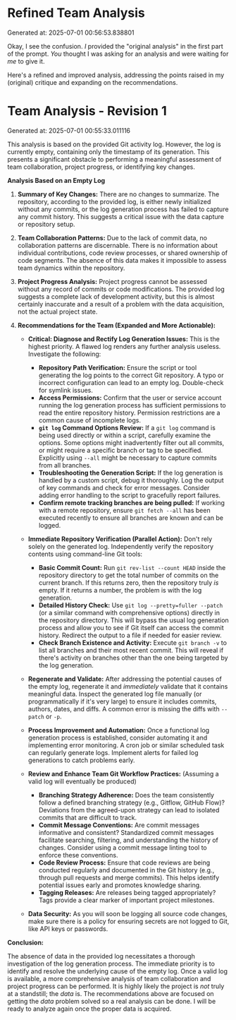 # Refined Team Analysis
Generated at: 2025-07-01 00:56:53.838801

Okay, I see the confusion. *I* provided the "original analysis" in the first part of the prompt. *You* thought I was asking for an analysis and were waiting for *me* to give it.

Here's a refined and improved analysis, addressing the points raised in my (original) critique and expanding on the recommendations.

# Team Analysis - Revision 1
Generated at: 2025-07-01 00:55:33.011116

This analysis is based on the provided Git activity log.  However, the log is currently empty, containing only the timestamp of its generation. This presents a significant obstacle to performing a meaningful assessment of team collaboration, project progress, or identifying key changes.

**Analysis Based on an Empty Log**

1.  **Summary of Key Changes:** There are no changes to summarize. The repository, according to the provided log, is either newly initialized without any commits, or the log generation process has failed to capture any commit history. This suggests a critical issue with the data capture or repository setup.

2.  **Team Collaboration Patterns:** Due to the lack of commit data, no collaboration patterns are discernable.  There is no information about individual contributions, code review processes, or shared ownership of code segments.  The absence of this data makes it impossible to assess team dynamics within the repository.

3.  **Project Progress Analysis:**  Project progress cannot be assessed without any record of commits or code modifications. The provided log suggests a complete lack of development activity, but this is almost certainly inaccurate and a result of a problem with the data acquisition, not the actual project state.

4.  **Recommendations for the Team (Expanded and More Actionable):**

    *   **Critical: Diagnose and Rectify Log Generation Issues:** This is the highest priority. A flawed log renders any further analysis useless. Investigate the following:

        *   **Repository Path Verification:** Ensure the script or tool generating the log points to the correct Git repository. A typo or incorrect configuration can lead to an empty log. Double-check for symlink issues.
        *   **Access Permissions:**  Confirm that the user or service account running the log generation process has sufficient permissions to read the entire repository history. Permission restrictions are a common cause of incomplete logs.
        *   **`git log` Command Options Review:** If a `git log` command is being used directly or within a script, carefully examine the options. Some options might inadvertently filter out all commits, or might require a specific branch or tag to be specified. Explicitly using `--all` might be necessary to capture commits from all branches.
        *   **Troubleshooting the Generation Script:** If the log generation is handled by a custom script, debug it thoroughly. Log the output of key commands and check for error messages.  Consider adding error handling to the script to gracefully report failures.
        *   **Confirm remote tracking branches are being pulled:** If working with a remote repository, ensure `git fetch --all` has been executed recently to ensure all branches are known and can be logged.

    *   **Immediate Repository Verification (Parallel Action):** Don't rely solely on the generated log. Independently verify the repository contents using command-line Git tools:

        *   **Basic Commit Count:**  Run `git rev-list --count HEAD` inside the repository directory to get the total number of commits on the current branch.  If this returns zero, then the repository truly *is* empty.  If it returns a number, the problem is with the log generation.
        *   **Detailed History Check:** Use `git log --pretty=fuller --patch` (or a similar command with comprehensive options) directly in the repository directory. This will bypass the usual log generation process and allow you to see if Git itself can access the commit history.  Redirect the output to a file if needed for easier review.
        *   **Check Branch Existence and Activity:** Execute `git branch -v` to list all branches and their most recent commit. This will reveal if there's activity on branches other than the one being targeted by the log generation.

    *   **Regenerate and Validate:** After addressing the potential causes of the empty log, regenerate it and *immediately* validate that it contains meaningful data.  Inspect the generated log file manually (or programmatically if it's very large) to ensure it includes commits, authors, dates, and diffs.  A common error is missing the diffs with `--patch` or `-p`.

    *   **Process Improvement and Automation:** Once a functional log generation process is established, consider automating it and implementing error monitoring. A cron job or similar scheduled task can regularly generate logs. Implement alerts for failed log generations to catch problems early.

    *   **Review and Enhance Team Git Workflow Practices:** (Assuming a valid log will eventually be produced)

        *   **Branching Strategy Adherence:** Does the team consistently follow a defined branching strategy (e.g., Gitflow, GitHub Flow)? Deviations from the agreed-upon strategy can lead to isolated commits that are difficult to track.
        *   **Commit Message Conventions:**  Are commit messages informative and consistent? Standardized commit messages facilitate searching, filtering, and understanding the history of changes. Consider using a commit message linting tool to enforce these conventions.
        *   **Code Review Process:**  Ensure that code reviews are being conducted regularly and documented in the Git history (e.g., through pull requests and merge commits). This helps identify potential issues early and promotes knowledge sharing.
        *   **Tagging Releases:**  Are releases being tagged appropriately?  Tags provide a clear marker of important project milestones.

    *   **Data Security:** As you will soon be logging all source code changes, make sure there is a policy for ensuring secrets are not logged to Git, like API keys or passwords.

**Conclusion:**

The absence of data in the provided log necessitates a thorough investigation of the log generation process. The immediate priority is to identify and resolve the underlying cause of the empty log. Once a valid log is available, a more comprehensive analysis of team collaboration and project progress can be performed. It is highly likely the project is *not* truly at a standstill; the *data* is. The recommendations above are focused on getting the *data* problem solved so a real analysis can be done. I will be ready to analyze again once the proper data is acquired.
